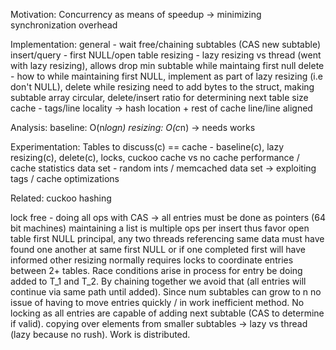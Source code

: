 Motivation:
Concurrency as means of speedup -> minimizing synchronization overhead

Implementation:
general - wait free/chaining subtables (CAS new subtable)
insert/query - first NULL/open table
resizing - lazy resizing vs thread (went with lazy resizing), allows
drop min subtable while maintaing first null
delete - how to while maintaining first NULL, implement as part of
lazy resizing (i.e don't NULL), delete while resizing need to add
bytes to the struct, making subtable array circular, delete/insert
ratio for determining next table size
cache - tags/line locality -> hash location + rest of cache line/line aligned 

Analysis:
baseline: O(n*logn)
resizing: O(c*n) -> needs works

Experimentation:
Tables to discuss(c) == cache - baseline(c), lazy resizing(c),
delete(c), locks, cuckoo
cache vs no cache performance / cache statistics
data set - random ints / memcached data set -> exploiting tags / cache
optimizations

Related:
cuckoo hashing

lock free -
doing all ops with CAS -> all entries must be done as pointers (64 bit machines)
maintaining a list is multiple ops per insert thus favor open table
first NULL principal, any two threads referencing same data must have
found one another at same first NULL or if one completed first will
have informed other
resizing normally requires locks to coordinate entries between 2+ tables. Race conditions arise in process for entry be doing added to T_1 and T_2. By chaining together we avoid that (all entries will continue via same path until added). Since num subtables can grow to n no issue of having to move entries quickly / in work inefficient method. No locking as all entries are capable of adding next subtable (CAS to determine if valid).
copying over elements from smaller subtables -> lazy vs thread (lazy because no rush). Work is distributed. 










      